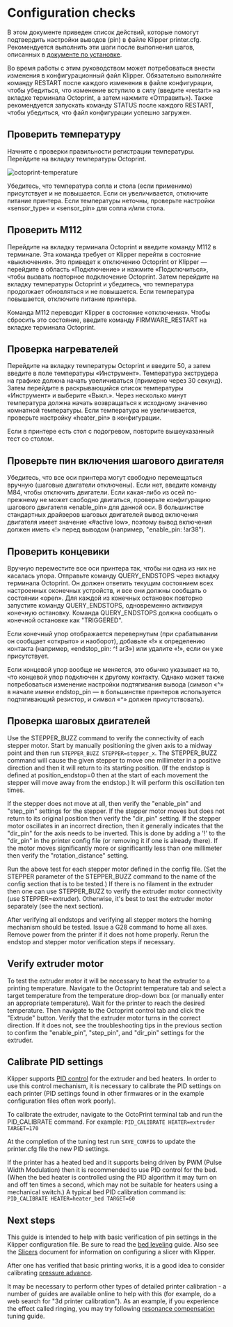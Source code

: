 # Configuration checks

В этом документе приведен список действий, которые помогут подтвердить настройки выводов (pin) в файле Klipper printer.cfg. Рекомендуется выполнить эти шаги после выполнения шагов, описанных в [документе по установке](Installation.md).

Во время работы с этим руководством может потребоваться внести изменения в конфигурационный файл Klipper. Обязательно выполняйте команду RESTART после каждого изменения в файле конфигурации, чтобы убедиться, что изменение вступило в силу (введите «restart» на вкладке терминала Octoprint, а затем нажмите «Отправить»). Также рекомендуется запускать команду STATUS после каждого RESTART, чтобы убедиться, что файл конфигурации успешно загружен.

## Проверить температуру

Начните с проверки правильности регистрации температуры. Перейдите на вкладку температуры Octoprint.

![octoprint-temperature](img/octoprint-temperature.png)

Убедитесь, что температура сопла и стола (если применимо) присутствует и не повышается. Если он увеличивается, отключите питание принтера. Если температуры неточны, проверьте настройки «sensor_type» и «sensor_pin» для сопла и/или стола.

## Проверить M112

Перейдите на вкладку терминала Octoprint и введите команду M112 в терминале. Эта команда требует от Klipper перейти в состояние «выключения». Это приведет к отключению Octoprint от Klipper — перейдите в область «Подключение» и нажмите «Подключиться», чтобы вызвать повторное подключение Octoprint. Затем перейдите на вкладку температуры Octoprint и убедитесь, что температура продолжает обновляться и не повышается. Если температура повышается, отключите питание принтера.

Команда M112 переводит Klipper в состояние «отключения». Чтобы сбросить это состояние, введите команду FIRMWARE_RESTART на вкладке терминала Octoprint.

## Проверка нагревателей

Перейдите на вкладку температуры Octoprint и введите 50, а затем введите в поле температуры «Инструмент». Температура экструдера на графике должна начать увеличиваться (примерно через 30 секунд). Затем перейдите в раскрывающийся список температуры «Инструмент» и выберите «Выкл.». Через несколько минут температура должна начать возвращаться к исходному значению комнатной температуры. Если температура не увеличивается, проверьте настройку «heater_pin» в конфигурации.

Если в принтере есть стол с подогревом, повторите вышеуказанный тест со столом.

## Проверьте пин включения шагового двигателя

Убедитесь, что все оси принтера могут свободно перемещаться вручную (шаговые двигатели отключены). Если нет, введите команду M84, чтобы отключить двигатели. Если какая-либо из осей по-прежнему не может свободно двигаться, проверьте конфигурацию шагового двигателя «enable_pin» для данной оси. В большинстве стандартных драйверов шаговых двигателей вывод включения двигателя имеет значение «#active low», поэтому вывод включения должен иметь «!» перед выводом (например, "enable_pin: !ar38").

## Проверить концевики

Вручную переместите все оси принтера так, чтобы ни одна из них не касалась упора. Отправьте команду QUERY_ENDSTOPS через вкладку терминала Octoprint. Он должен ответить текущим состоянием всех настроенных оконечных устройств, и все они должны сообщать о состоянии «open». Для каждой из конечных остановок повторно запустите команду QUERY_ENDSTOPS, одновременно активируя конечную остановку. Команда QUERY_ENDSTOPS должна сообщать о конечной остановке как "TRIGGERED".

Если конечный упор отображается перевернутым (при срабатывании он сообщает «открыто» и наоборот), добавьте «!» к определению контакта (например, «endstop_pin: ^! ar3») или удалите «!», если он уже присутствует.

Если концевой упор вообще не меняется, это обычно указывает на то, что концевой упор подключен к другому контакту. Однако может также потребоваться изменение настройки подтягивания вывода (символ «^» в начале имени endstop_pin — в большинстве принтеров используется подтягивающий резистор, и символ «^» должен присутствовать).

## Проверка шаговых двигателей

Use the STEPPER_BUZZ command to verify the connectivity of each stepper motor. Start by manually positioning the given axis to a midway point and then run `STEPPER_BUZZ STEPPER=stepper_x`. The STEPPER_BUZZ command will cause the given stepper to move one millimeter in a positive direction and then it will return to its starting position. (If the endstop is defined at position_endstop=0 then at the start of each movement the stepper will move away from the endstop.) It will perform this oscillation ten times.

If the stepper does not move at all, then verify the "enable_pin" and "step_pin" settings for the stepper. If the stepper motor moves but does not return to its original position then verify the "dir_pin" setting. If the stepper motor oscillates in an incorrect direction, then it generally indicates that the "dir_pin" for the axis needs to be inverted. This is done by adding a '!' to the "dir_pin" in the printer config file (or removing it if one is already there). If the motor moves significantly more or significantly less than one millimeter then verify the "rotation_distance" setting.

Run the above test for each stepper motor defined in the config file. (Set the STEPPER parameter of the STEPPER_BUZZ command to the name of the config section that is to be tested.) If there is no filament in the extruder then one can use STEPPER_BUZZ to verify the extruder motor connectivity (use STEPPER=extruder). Otherwise, it's best to test the extruder motor separately (see the next section).

After verifying all endstops and verifying all stepper motors the homing mechanism should be tested. Issue a G28 command to home all axes. Remove power from the printer if it does not home properly. Rerun the endstop and stepper motor verification steps if necessary.

## Verify extruder motor

To test the extruder motor it will be necessary to heat the extruder to a printing temperature. Navigate to the Octoprint temperature tab and select a target temperature from the temperature drop-down box (or manually enter an appropriate temperature). Wait for the printer to reach the desired temperature. Then navigate to the Octoprint control tab and click the "Extrude" button. Verify that the extruder motor turns in the correct direction. If it does not, see the troubleshooting tips in the previous section to confirm the "enable_pin", "step_pin", and "dir_pin" settings for the extruder.

## Calibrate PID settings

Klipper supports [PID control](https://en.wikipedia.org/wiki/PID_controller) for the extruder and bed heaters. In order to use this control mechanism, it is necessary to calibrate the PID settings on each printer (PID settings found in other firmwares or in the example configuration files often work poorly).

To calibrate the extruder, navigate to the OctoPrint terminal tab and run the PID_CALIBRATE command. For example: `PID_CALIBRATE HEATER=extruder TARGET=170`

At the completion of the tuning test run `SAVE_CONFIG` to update the printer.cfg file the new PID settings.

If the printer has a heated bed and it supports being driven by PWM (Pulse Width Modulation) then it is recommended to use PID control for the bed. (When the bed heater is controlled using the PID algorithm it may turn on and off ten times a second, which may not be suitable for heaters using a mechanical switch.) A typical bed PID calibration command is: `PID_CALIBRATE HEATER=heater_bed TARGET=60`

## Next steps

This guide is intended to help with basic verification of pin settings in the Klipper configuration file. Be sure to read the [bed leveling](Bed_Level.md) guide. Also see the [Slicers](Slicers.md) document for information on configuring a slicer with Klipper.

After one has verified that basic printing works, it is a good idea to consider calibrating [pressure advance](Pressure_Advance.md).

It may be necessary to perform other types of detailed printer calibration - a number of guides are available online to help with this (for example, do a web search for "3d printer calibration"). As an example, if you experience the effect called ringing, you may try following [resonance compensation](Resonance_Compensation.md) tuning guide.
